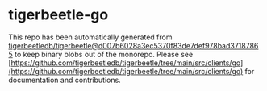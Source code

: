 # tigerbeetle-go
This repo has been automatically generated from [tigerbeetledb/tigerbeetle@d007b6028a3ec5370f83de7def978bad37187865](https://github.com/tigerbeetledb/tigerbeetle/commit/d007b6028a3ec5370f83de7def978bad37187865) to keep binary blobs out of the monorepo. Please see [https://github.com/tigerbeetledb/tigerbeetle/tree/main/src/clients/go](https://github.com/tigerbeetledb/tigerbeetle/tree/main/src/clients/go) for documentation and contributions.
